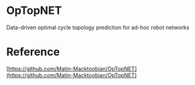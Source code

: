 # OpTopNET
Data-driven optimal cycle topology prediction for ad-hoc robot networks

# Reference
[https://github.com/Matin-Macktoobian/OpTopNET](https://github.com/Matin-Macktoobian/OpTopNET)